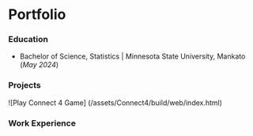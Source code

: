 # Portfolio

### Education
- Bachelor of Science, Statistics | Minnesota State University, Mankato (_May 2024_)
  
### Projects
![Play Connect 4 Game] (/assets/Connect4/build/web/index.html)
  
### Work Experience
